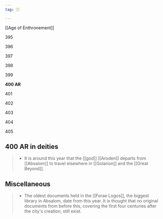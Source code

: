 ```yaml
---
tag: 🕛

---
```

[[Age of Enthronement]]


395

396

397

398

399

**400 AR**

401

402

403

404

405



## 400 AR in deities

>  - It is around this year that the [[god]] [[Aroden]] departs from [[Absalom]] to travel elsewhere in [[Golarion]] and the [[Great Beyond]].


## Miscellaneous

>  - The oldest documents held in the [[Forae Logos]], the biggest library in Absalom, date from this year. It is thought that no original documents from before this, covering the first four centuries after the city's creation, still exist.






